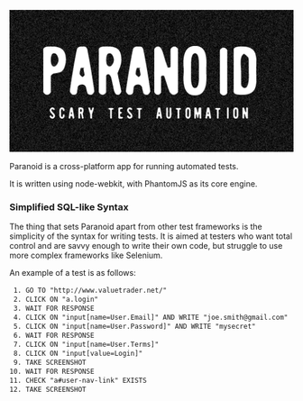 ![PARANOID](https://raw.githubusercontent.com/sdesalas/paranoid/master/design/logo.512x256.png)

Paranoid is a cross-platform app for running automated tests.

It is written using node-webkit, with PhantomJS as its core engine.

### Simplified SQL-like Syntax

The thing that sets Paranoid apart from other test frameworks is the simplicity of the syntax for writing tests. It is aimed at testers who want total control and are savvy enough to write their own code, but struggle to use more complex frameworks like Selenium.

An example of a test is as follows:

```
 1. GO TO "http://www.valuetrader.net/"
 2. CLICK ON "a.login"
 3. WAIT FOR RESPONSE
 4. CLICK ON "input[name=User.Email]" AND WRITE "joe.smith@gmail.com"
 5. CLICK ON "input[name=User.Password]" AND WRITE "mysecret"
 6. WAIT FOR RESPONSE
 7. CLICK ON "input[name=User.Terms]"
 8. CLICK ON "input[value=Login]"
 9. TAKE SCREENSHOT
10. WAIT FOR RESPONSE
11. CHECK "a#user-nav-link" EXISTS
12. TAKE SCREENSHOT
```

